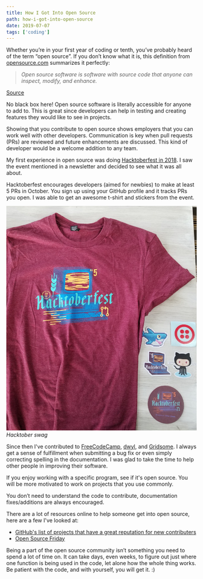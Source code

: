 ```yaml
---
title: How I Got Into Open Source
path: how-i-got-into-open-source
date: 2019-07-07
tags: ['coding']
---
```


Whether you’re in your first year of coding or tenth, you’ve probably heard of the term “open source”. If you don’t know what it is, this definition from [opensource.com](https://opensource.com/) summarizes it perfectly:

> _Open source software is software with source code that anyone can inspect, modify, and enhance._

[Source](https://opensource.com/resources/what-open-source)

No black box here! Open source software is literally accessible for anyone to add to. This is great since developers can help in testing and creating features they would like to see in projects.

Showing that you contribute to open source shows employers that you can work well with other developers. Communication is key when pull requests (PRs) are reviewed and future enhancements are discussed. This kind of developer would be a welcome addition to any team.

My first experience in open source was doing [Hacktoberfest in 2018](https://hacktoberfest.digitalocean.com/). I saw the event mentioned in a newsletter and decided to see what it was all about.

Hacktoberfest encourages developers (aimed for newbies) to make at least 5 PRs in October. You sign up using your GitHub profile and it tracks PRs you open. I was able to get an awesome t-shirt and stickers from the event.

![Hacktober 2018 t-shirt](./images/hacktober-2018.jpg)
_Hacktober swag_


Since then I've contributed to [FreeCodeCamp](https://github.com/freeCodeCamp), [dwyl](https://github.com/dwyl), and [Gridsome](https://github.com/gridsome). I always get a sense of fulfillment when submitting a bug fix or even simply correcting spelling in the documentation. I was glad to take the time to help other people in improving their software.

If you enjoy working with a specific program, see if it's open source. You will be more motivated to work on projects that you use commonly.

You don’t need to understand the code to contribute, documentation fixes/additions are always encouraged.

There are a lot of resources online to help someone get into open source, here are a few I've looked at:
* [GitHub's list of projects that have a great reputation for new contributers](https://github.com/showcases/great-for-new-contributors)
* [Open Source Friday](https://opensourcefriday.com/)

Being a part of the open source community isn’t something you need to spend a lot of time on. It can take days, even weeks, to figure out just where one function is being used in the code, let alone how the whole thing works. Be patient with the code, and with yourself, you will get it. :)